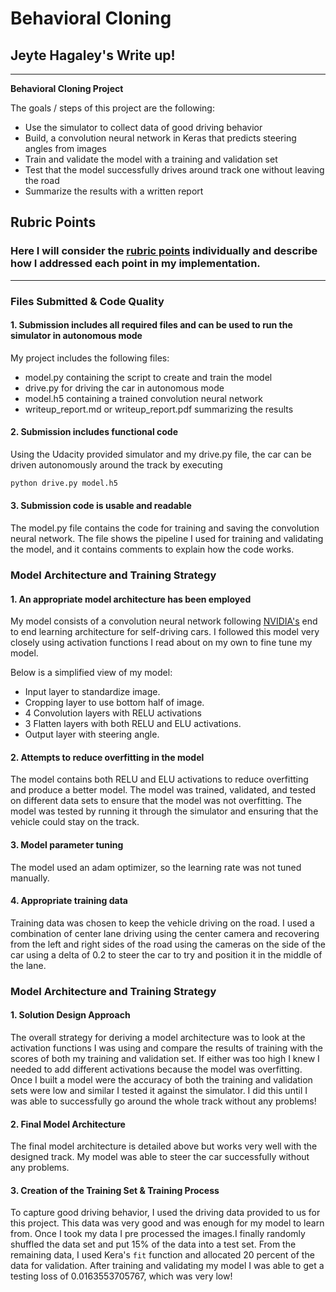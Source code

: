 # **Behavioral Cloning** 

## Jeyte Hagaley's Write up!


---

**Behavioral Cloning Project**

The goals / steps of this project are the following:
* Use the simulator to collect data of good driving behavior
* Build, a convolution neural network in Keras that predicts steering angles from images
* Train and validate the model with a training and validation set
* Test that the model successfully drives around track one without leaving the road
* Summarize the results with a written report



## Rubric Points
### Here I will consider the [rubric points](https://review.udacity.com/#!/rubrics/432/view) individually and describe how I addressed each point in my implementation.  

---
### Files Submitted & Code Quality

#### 1. Submission includes all required files and can be used to run the simulator in autonomous mode

My project includes the following files:
* model.py containing the script to create and train the model
* drive.py for driving the car in autonomous mode
* model.h5 containing a trained convolution neural network 
* writeup_report.md or writeup_report.pdf summarizing the results

#### 2. Submission includes functional code
Using the Udacity provided simulator and my drive.py file, the car can be driven autonomously around the track by executing 
```sh
python drive.py model.h5
```

#### 3. Submission code is usable and readable

The model.py file contains the code for training and saving the convolution neural network. The file shows the pipeline I used for training and validating the model, and it contains comments to explain how the code works.

### Model Architecture and Training Strategy

#### 1. An appropriate model architecture has been employed

My model consists of a convolution neural network following  [NVIDIA's](https://images.nvidia.com/content/tegra/automotive/images/2016/solutions/pdf/end-to-end-dl-using-px.pdf) end to end learning architecture for self-driving cars. I followed this model very closely using activation functions I read about on my own to fine tune my model.

Below is a simplified view of my model:

* Input layer to standardize image.
* Cropping layer to use bottom half of image.
* 4 Convolution layers with RELU activations
* 3 Flatten layers with both RELU and ELU activations.
* Output layer with steering angle.

#### 2. Attempts to reduce overfitting in the model

The model contains both RELU and ELU activations to reduce overfitting and produce a better model. The model was trained, validated, and tested on different data sets to ensure that the model was not overfitting. The model was tested by running it through the simulator and ensuring that the vehicle could stay on the track.

#### 3. Model parameter tuning

The model used an adam optimizer, so the learning rate was not tuned manually.

#### 4. Appropriate training data

Training data was chosen to keep the vehicle driving on the road. I used a combination of center lane driving using the center camera and recovering from the left and right sides of the road using the cameras on the side of the car using a delta of 0.2 to steer the car to try and position it in the middle of the lane. 

### Model Architecture and Training Strategy

#### 1. Solution Design Approach

The overall strategy for deriving a model architecture was to look at the activation functions I was using and compare the results of training with the scores of both my training and validation set. If either was too high I knew I needed to add different activations because the model was overfitting. Once I built a model were the accuracy of both the training and validation sets were low and similar I tested it against the simulator. I did this until I was able to successfully go around the whole track without any problems!

#### 2. Final Model Architecture

The final model architecture is detailed above but works very well with the designed track. My model was able to steer the car successfully without any problems. 

#### 3. Creation of the Training Set & Training Process

To capture good driving behavior, I used the driving data provided to us for this project. This data was very good and was enough for my model to learn from. Once I took my data I pre processed the images.I finally randomly shuffled the data set and put 15% of the data into a test set. From the remaining data, I used Kera's `fit` function and allocated 20 percent of the data for validation. After training and validating my model I was able to get a testing loss of 0.0163553705767, which was very low! 
